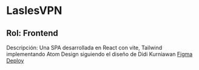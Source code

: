 <h1>LaslesVPN</h1>
<h2>Rol: Frontend</h2>
<div>
Descripción: Una SPA desarrollada en React con vite, Tailwind implementando Atom Design siguiendo el diseño de Didi Kurniawan <a href="https://www.figma.com/design/VDZPHit5zbD8GsgSWhoTqq/FREEBIES-Landingpage-LaslesVPN-(Community)?node-id=1-2&node-type=frame&t=dj015lec4mEW6tKx-0">Figma</a>
</div>
<a href="https://lasles-vpn-xi.vercel.app/" >Deploy</a>
 
